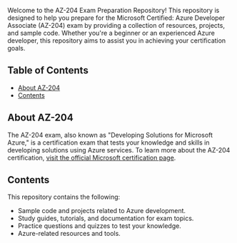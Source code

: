 Welcome to the AZ-204 Exam Preparation Repository! This repository is designed to help you prepare for the Microsoft Certified: Azure Developer Associate (AZ-204) exam by providing a collection of resources, projects, and sample code. Whether you're a beginner or an experienced Azure developer, this repository aims to assist you in achieving your certification goals.

## Table of Contents

- [About AZ-204](#about-az-204)
- [Contents](#contents)

## About AZ-204

The AZ-204 exam, also known as "Developing Solutions for Microsoft Azure," is a certification exam that tests your knowledge and skills in developing solutions using Azure services. To learn more about the AZ-204 certification, [visit the official Microsoft certification page](https://learn.microsoft.com/en-us/certifications/exams/az-204).

## Contents

This repository contains the following:

- Sample code and projects related to Azure development.
- Study guides, tutorials, and documentation for exam topics.
- Practice questions and quizzes to test your knowledge.
- Azure-related resources and tools.
